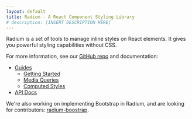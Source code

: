 ```yaml
---
layout: default
title: Radium - A React Component Styling Library
# description: [INSERT DESCRIPTION HERE]
---
```


Radium is a set of tools
to manage inline styles on React elements. It gives you powerful styling
capabilities without CSS.

For more information, see our [GitHub repo](https://github.com/FormidableLabs/radium) and documentation:

- [Guides](http://github.com/formidablelabs/radium/tree/master/docs/guides)
  - [Getting Started](http://github.com/formidablelabs/radium/blob/master/docs/guides/overview.md)
  - [Media Queries](http://github.com/formidablelabs/radium/blob/master/docs/guides/media-queries.md)
  - [Computed Styles](http://github.com/formidablelabs/radium/blob/master/docs/guides/computed-styles.md)
- [API Docs](http://github.com/formidablelabs/radium/tree/master/docs/api)

We're also working on implementing Bootstrap in Radium, and are looking for contributors: [radium-boostrap](https://github.com/formidablelabs/radium-bootstrap).
